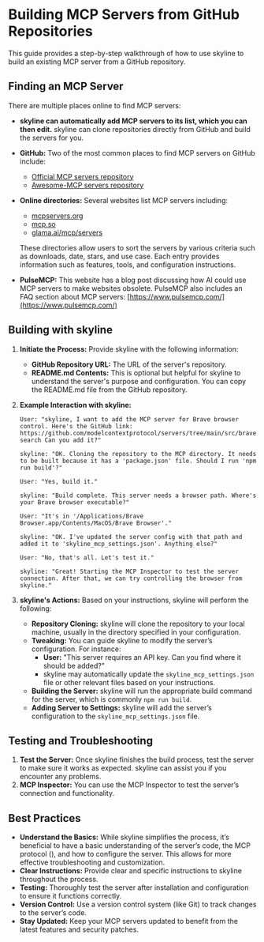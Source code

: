 # Building MCP Servers from GitHub Repositories

This guide provides a step-by-step walkthrough of how to use skyline to build an existing MCP server from a GitHub repository.

## **Finding an MCP Server**

There are multiple places online to find MCP servers:

-   **skyline can automatically add MCP servers to its list, which you can then edit.** skyline can clone repositories directly from GitHub and build the servers for you.
-   **GitHub:** Two of the most common places to find MCP servers on GitHub include:
    -   [Official MCP servers repository](https://github.com/modelcontextprotocol/servers)
    -   [Awesome-MCP servers repository](https://github.com/punkpeye/awesome-mcp-servers)
-   **Online directories:** Several websites list MCP servers including:

    -   [mcpservers.org](https://mcpservers.org/)
    -   [mcp.so](https://mcp.so/)
    -   [glama.ai/mcp/servers](https://glama.ai/mcp/servers)

    These directories allow users to sort the servers by various criteria such as downloads, date, stars, and use case. Each entry provides information such as features, tools, and configuration instructions.

-   **PulseMCP:** This website has a blog post discussing how AI could use MCP servers to make websites obsolete. PulseMCP also includes an FAQ section about MCP servers: [https://www.pulsemcp.com/](https://www.pulsemcp.com/)

## **Building with skyline**

1.  **Initiate the Process:** Provide skyline with the following information:
    -   **GitHub Repository URL:** The URL of the server's repository.
    -   **README.md Contents:** This is optional but helpful for skyline to understand the server's purpose and configuration. You can copy the README.md file from the GitHub repository.
2.  **Example Interaction with skyline:**

    ```
    User: "skyline, I want to add the MCP server for Brave browser control. Here's the GitHub link: https://github.com/modelcontextprotocol/servers/tree/main/src/brave-search Can you add it?"

    skyline: "OK. Cloning the repository to the MCP directory. It needs to be built because it has a 'package.json' file. Should I run 'npm run build'?"

    User: "Yes, build it."

    skyline: "Build complete. This server needs a browser path. Where's your Brave browser executable?"

    User: "It's in '/Applications/Brave Browser.app/Contents/MacOS/Brave Browser'."

    skyline: "OK. I've updated the server config with that path and added it to 'skyline_mcp_settings.json'. Anything else?"

    User: "No, that's all. Let's test it."

    skyline: "Great! Starting the MCP Inspector to test the server connection. After that, we can try controlling the browser from skyline."
    ```

3.  **skyline's Actions:** Based on your instructions, skyline will perform the following:
    -   **Repository Cloning:** skyline will clone the repository to your local machine, usually in the directory specified in your configuration.
    -   **Tweaking:** You can guide skyline to modify the server’s configuration. For instance:
        -   **User:** "This server requires an API key. Can you find where it should be added?"
        -   skyline may automatically update the `skyline_mcp_settings.json` file or other relevant files based on your instructions.
    -   **Building the Server:** skyline will run the appropriate build command for the server, which is commonly `npm run build`.
    -   **Adding Server to Settings:** skyline will add the server’s configuration to the `skyline_mcp_settings.json` file.

## **Testing and Troubleshooting**

1.  **Test the Server:** Once skyline finishes the build process, test the server to make sure it works as expected. skyline can assist you if you encounter any problems.
2.  **MCP Inspector:** You can use the MCP Inspector to test the server’s connection and functionality.

## **Best Practices**

-   **Understand the Basics:** While skyline simplifies the process, it’s beneficial to have a basic understanding of the server’s code, the MCP protocol (), and how to configure the server. This allows for more effective troubleshooting and customization.
-   **Clear Instructions:** Provide clear and specific instructions to skyline throughout the process.
-   **Testing:** Thoroughly test the server after installation and configuration to ensure it functions correctly.
-   **Version Control:** Use a version control system (like Git) to track changes to the server’s code.
-   **Stay Updated:** Keep your MCP servers updated to benefit from the latest features and security patches.
